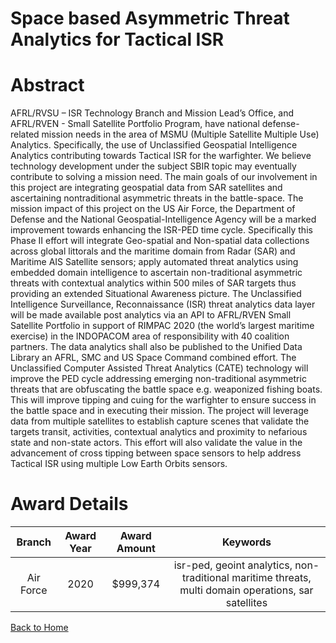 
Space based Asymmetric Threat Analytics for Tactical ISR
========================================================

# Abstract


AFRL/RVSU – ISR Technology Branch and Mission Lead’s Office, and AFRL/RVEN - Small Satellite Portfolio Program, have national defense-related mission needs in the area of MSMU (Multiple Satellite Multiple Use) Analytics. Specifically, the use of Unclassified Geospatial Intelligence Analytics contributing towards Tactical ISR for the warfighter. We believe technology development under the subject SBIR topic may eventually contribute to solving a mission need. The main goals of our involvement in this project are integrating geospatial data from SAR satellites and ascertaining nontraditional asymmetric threats in the battle-space. The mission impact of this project on the US Air Force, the Department of Defense and the National Geospatial-Intelligence Agency will be a marked improvement towards enhancing the ISR-PED time cycle. Specifically this Phase II effort will integrate Geo-spatial and Non-spatial data collections across global littorals and the maritime domain from Radar (SAR) and Maritime AIS Satellite sensors; apply automated threat analytics using embedded domain intelligence to ascertain non-traditional asymmetric threats with contextual analytics within 500 miles of SAR targets thus providing an extended Situational Awareness picture. The Unclassified Intelligence Surveillance, Reconnaissance (ISR) threat analytics data layer will be made available post analytics via an API to AFRL/RVEN Small Satellite Portfolio in support of RIMPAC 2020 (the world’s largest maritime exercise) in the INDOPACOM area of responsibility with 40 coalition partners. The data analytics shall also be published to the Unified Data Library an AFRL, SMC and US Space Command combined effort. The Unclassified Computer Assisted Threat Analytics (CATE) technology will improve the PED cycle addressing emerging non-traditional asymmetric threats that are obfuscating the battle space e.g. weaponized fishing boats. This will improve tipping and cuing for the warfighter to ensure success in the battle space and in executing their mission. The project will leverage data from multiple satellites to establish capture scenes that validate the targets transit, activities, contextual analytics and proximity to nefarious state and non-state actors. This effort will also validate the value in the advancement of cross tipping between space sensors to help address Tactical ISR using multiple Low Earth Orbits sensors.  

# Award Details

|Branch|Award Year|Award Amount|Keywords|
| :---: | :---: | :---: | :---: |
|Air Force|2020|$999,374|isr-ped, geoint analytics, non-traditional maritime threats, multi domain operations, sar satellites|
  
  


[Back to Home](https://github.com/chrischow/dod_sbir_awards/Reports/DJ/#1628)
